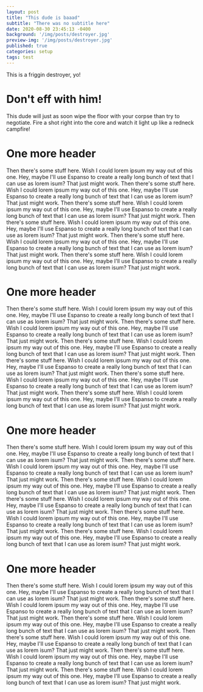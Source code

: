 ```yaml
---
layout: post
title: "This dude is baaad"
subtitle: "There was no subtitle here"
date: 2020-08-30 23:45:13 -0400
background: '/img/posts/destroyer.jpg'
preview-img: '/img/posts/destroyer.jpg'
published: true
categories: setup
tags: test
---
```

This is a friggin destroyer, yo!

# Don't eff with him!
This dude will just as soon wipe the floor with your corpse than try to negotiate. Fire a shot right into the core and watch it light up like a redneck campfire!

# One more header
Then there's some stuff here. Wish I could lorem ipsum my way out of this one. Hey, maybe I'll use Espanso to create a really long bunch of text that I can use as lorem isum? That just might work. Then there's some stuff here. Wish I could lorem ipsum my way out of this one. Hey, maybe I'll use Espanso to create a really long bunch of text that I can use as lorem isum? That just might work. Then there's some stuff here. Wish I could lorem ipsum my way out of this one. Hey, maybe I'll use Espanso to create a really long bunch of text that I can use as lorem isum? That just might work. Then there's some stuff here. Wish I could lorem ipsum my way out of this one. Hey, maybe I'll use Espanso to create a really long bunch of text that I can use as lorem isum? That just might work. Then there's some stuff here. Wish I could lorem ipsum my way out of this one. Hey, maybe I'll use Espanso to create a really long bunch of text that I can use as lorem isum? That just might work. Then there's some stuff here. Wish I could lorem ipsum my way out of this one. Hey, maybe I'll use Espanso to create a really long bunch of text that I can use as lorem isum? That just might work.

# One more header
Then there's some stuff here. Wish I could lorem ipsum my way out of this one. Hey, maybe I'll use Espanso to create a really long bunch of text that I can use as lorem isum? That just might work. Then there's some stuff here. Wish I could lorem ipsum my way out of this one. Hey, maybe I'll use Espanso to create a really long bunch of text that I can use as lorem isum? That just might work. Then there's some stuff here. Wish I could lorem ipsum my way out of this one. Hey, maybe I'll use Espanso to create a really long bunch of text that I can use as lorem isum? That just might work. Then there's some stuff here. Wish I could lorem ipsum my way out of this one. Hey, maybe I'll use Espanso to create a really long bunch of text that I can use as lorem isum? That just might work. Then there's some stuff here. Wish I could lorem ipsum my way out of this one. Hey, maybe I'll use Espanso to create a really long bunch of text that I can use as lorem isum? That just might work. Then there's some stuff here. Wish I could lorem ipsum my way out of this one. Hey, maybe I'll use Espanso to create a really long bunch of text that I can use as lorem isum? That just might work.

# One more header
Then there's some stuff here. Wish I could lorem ipsum my way out of this one. Hey, maybe I'll use Espanso to create a really long bunch of text that I can use as lorem isum? That just might work. Then there's some stuff here. Wish I could lorem ipsum my way out of this one. Hey, maybe I'll use Espanso to create a really long bunch of text that I can use as lorem isum? That just might work. Then there's some stuff here. Wish I could lorem ipsum my way out of this one. Hey, maybe I'll use Espanso to create a really long bunch of text that I can use as lorem isum? That just might work. Then there's some stuff here. Wish I could lorem ipsum my way out of this one. Hey, maybe I'll use Espanso to create a really long bunch of text that I can use as lorem isum? That just might work. Then there's some stuff here. Wish I could lorem ipsum my way out of this one. Hey, maybe I'll use Espanso to create a really long bunch of text that I can use as lorem isum? That just might work. Then there's some stuff here. Wish I could lorem ipsum my way out of this one. Hey, maybe I'll use Espanso to create a really long bunch of text that I can use as lorem isum? That just might work.

# One more header
Then there's some stuff here. Wish I could lorem ipsum my way out of this one. Hey, maybe I'll use Espanso to create a really long bunch of text that I can use as lorem isum? That just might work. Then there's some stuff here. Wish I could lorem ipsum my way out of this one. Hey, maybe I'll use Espanso to create a really long bunch of text that I can use as lorem isum? That just might work. Then there's some stuff here. Wish I could lorem ipsum my way out of this one. Hey, maybe I'll use Espanso to create a really long bunch of text that I can use as lorem isum? That just might work. Then there's some stuff here. Wish I could lorem ipsum my way out of this one. Hey, maybe I'll use Espanso to create a really long bunch of text that I can use as lorem isum? That just might work. Then there's some stuff here. Wish I could lorem ipsum my way out of this one. Hey, maybe I'll use Espanso to create a really long bunch of text that I can use as lorem isum? That just might work. Then there's some stuff here. Wish I could lorem ipsum my way out of this one. Hey, maybe I'll use Espanso to create a really long bunch of text that I can use as lorem isum? That just might work.